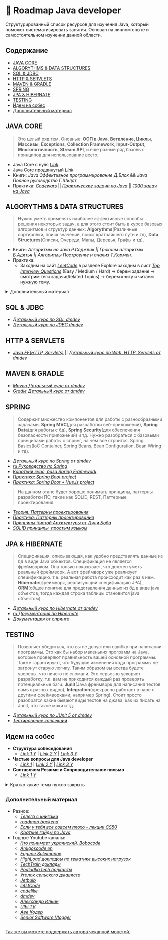 # :scroll: Roadmap Java developer

Структурированный список ресурсов для изучения Java, который поможет систематизировать занятия. Основан на личном опыте и самостоятельном изучении данной области.




## Содержание
* [JAVA CORE](#java-core)
* [ALGORYTHMS & DATA STRUCTURES](#algorythms--data-structures)
* [SQL & JDBC](#sql--jdbc)
* [HTTP & SERVLETS](#http--servlets)
* [MAVEN & GRADLE](#maven--gradle)
* [SPRING](#spring)
* [JPA & HIBERNATE](#jpa--hibernate)
* [TESTING](#testing)
* [Идем на собес](#идем-на-собес)
* [Дополнительный материал](#дополнительный-материал)





## JAVA CORE
> Это целый ряд тем. Оновные: **ООП в Java**, **Ветвление, Циклы**, **Массивы**, **Exceptions**, **Collection Framework**, **Input-Output**, **Многопоточность**, **Stream API**, и еще разный ряд базовых принципов для использование всего.

* Java Core с нуля *[Link](https://coursehunter.net/course/java-dzhava-dlya-nachinayushchih-s-nulya-do-sertifikata-oracle)*
* Java Core продвинутый *[Link](https://youtube.com/playlist?list=PLqj7-hRTFl_oDMBjI_EstsFcDAwt-Arhs)*
* Книги: *Java Эффективное программирование Д.Блох* && *Java Полное руководство Г.Шилдт*
* Практика: *[Codewars](https://www.codewars.com/kata/search/java?beta=false&order_by=popularity+desc&q=&r%5B%5D=-8&tags=)* || *[Практические задачи по Java](https://habr.com/ru/post/440436/)* || *[1000 задач на Java](https://github.com/allicen/Java-1000)*




## ALGORYTHMS & DATA STRUCTURES
> Нужно уметь применять наиболее эффективные способы решения некоторых задач, а для этого стоит быть в курсе базовых алгоритмов и структур данных: **Algorythms**(Различные сортировки, поиск значений, поиск кратчайшего пути и тд), **Data Structures**(Списки, Очереди, Мапы, Деревья, Графы и тд).

* Книги: *Алгоритмы на Java Р.Седжвик || Грокаем алгоритмы Б.Адитья || Алгоритмы Построение и анализ Т.Кормен.*
* Практика:
  * Заходим на сайт *[LeetCode](https://leetcode.com/)* в разделе Explore заходим в лист *[Top Interview Questions](https://leetcode.com/explore/interview/card/top-interview-questions-easy/)* (Easy / Medium / Hard) -> берем задание -> смотрим теги задачи(Related Topics) -> берем книгу и читаем нужную тему.

<details>
<summary> Дополнительный материал </summary>
 
 * *[Visualgo](https://visualgo.net/en)* | *[BigOcheatsheet](https://www.bigocheatsheet.com/)*
 * *[Link Y](https://www.youtube.com/watch?v=_NhmGvYs8_g&t=686s)* | *[Link Y](https://youtube.com/playlist?list=PLlsMRoVt5sTOKU87z9NhHHRH9nvE5chfH)* | *[Link Y](https://youtube.com/playlist?list=PLlsMRoVt5sTPCbbIW2QZ-hRMW80lymEYR)*
</details>




## SQL & JDBC
* *[Детальный курс по SQL dmdev](https://youtube.com/playlist?list=PLnh8EajVFTl5q3x1Mp6Fh9YEvv70dL6re)*
* *[Детальный курс по JDBC dmdev](https://youtube.com/playlist?list=PLnh8EajVFTl7an1-h7MLjt6fi-5sJM3Cj )*




## HTTP & SERVLETS
* *[Java EE(HTTP, Servlets)](https://youtube.com/playlist?list=PLAma_mKffTOTTFqIkLXgHqVuL6xJhb0mr)* || *[Детальный курс по Web, HTTP, Servlets от dmdev](https://www.youtube.com/playlist?list=PLnh8EajVFTl7_p5MgevvA41PvxQWq-jC8)*




## MAVEN & GRADLE
* *[Maven Детальный курс от dmdev](https://youtube.com/playlist?list=PLnh8EajVFTl5fusY9MRBEOoLjbv8Trms5)*
* *[Gradle Детальный курс от dmdev](https://www.youtube.com/playlist?list=PLnh8EajVFTl7JYxhZs7CfxyTsUMvcBXig)*




## SPRING
> Содержит множество компонентов для работы с разнообразными задачами. **Spring MVC**(для разработки веб-приложений), **Spring Data**(для работы с бд), **Spring Security**(для обеспечения безопасности приложений) и тд. Нужно разобраться с базовыми принципами работы с спринг, на чем все строится. Spring Basics(IoC Container, Spring Beans, Bean Configuration, Bean Wiring и тд).
* *[Детальный курс по Spring от dmdev](https://youtube.com/playlist?list=PLnh8EajVFTl5ZK-8o1KXwnbeBgoKYDbdr)*
* *[ru Руководство по Spring](https://proselyte.net/tutorials/spring-tutorial-full-version/)*
* *[Короткий курс, база Spring Framework](https://youtube.com/playlist?list=PLAma_mKffTOR5o0WNHnY0mTjKxnCgSXrZ)*
* *[Практика: Spring Boot project](https://youtube.com/playlist?list=PLU2ftbIeotGoGSEUf54LQH-DgiQPF2XRO)*
* *[Практика: Spring Boot + Vue.js project](https://youtube.com/playlist?list=PLU2ftbIeotGqSTOVNjT4L3Yfy8jatCdhm)*

> На данном этапе будет хорошо понимать принципы, паттерны разработки ПО, такие как SOLID, REST, Паттерные проектирования.
* *[Теория: Паттерны проектирования](https://refactoring.guru/ru/design-patterns)*
* *[Практика: Паттерны проектирования](https://youtube.com/playlist?list=PLlsMRoVt5sTPgGbinwOVnaF1mxNeLAD7P)*
* *[Принципы Чистой Архитектуры от Дяди Боба](https://blog.cleancoder.com/uncle-bob/2012/08/13/the-clean-architecture.html)*
* *[SOLID принципы, простым языком](https://youtu.be/TxZwqVTaCmA)*




## JPA & HIBERNATE
> Спецификация, описывающая, как удобно представлять данные из бд в виде Java объектов. Спецификация не является фреймворком. Она только показывает, что должен уметь реальный фреймворк. А вот фреймворк уже реализует спецификацию. т.е. реальная работа происходит как раз в нем. **Hibernate**(фреймворк, реализующий спецификацию JPA), **ORM**(общее понятие для представления данных из бд в виде java объектов, тогда каждая строка таблицы становится java объектом).
* *[Детальный курс по Hibernate от dmdev](https://www.youtube.com/playlist?list=PLnh8EajVFTl7dQ77iqr55gFLcyYjedAlE)*
* *[ru Документация по Hibernate](https://proselyte.net/tutorials/hibernate-tutorial/)*
* *[Документация от спринга](https://docs.spring.io/spring-data/jpa/docs/current/reference/html/#jpa.query-methods.query-creation)*




## TESTING
> Позволяет убедиться, что вы не допустили ошибку при написании программы. Это как бы набор маленьких программ на Java, которые проверяют правильность вашей основной программы. Также гарантируют, что будущие изменения кода программы не затронут старую логику. Таким образом вы всегда будете уверены, что ничего не сломали. Это серьезно ускоряет разработку, т.к. вам не приходится каждый раз проверять потенциальные баги. **Junit**(Java фреймворк для написания тестов самых разных видов), **Integration**(прекрасно работает в паре с другими фреймворками, например Spring). Стоит просто разобратся какие бывают виды тестов на джава, как их писать на Junit, что такое моки и тд.
* *[Детальный курс по JUnit 5 от dmdev](https://youtube.com/playlist?list=PLnh8EajVFTl5AqvBosxUefReW4nC35P0x)*
* *[Тестирование коллекций](https://mkyong.com/unittest/junit-how-to-test-a-list/)*




## Идем на собес
* **Структура собеседования**
  - *[Link 1 Y](https://youtu.be/UQnpwtdHiDs)* | *[Link 2 Y](https://youtu.be/vArj4XmtxvY)* | *[Link 3 Y](https://youtu.be/lq4TKfc-Ot4)*
* **Частые вопросы для Java developer**
  - *[Link 1](https://github.com/enhorse/java-interview)* | *[Link 2 Y](https://youtube.com/playlist?list=PLlsMRoVt5sTMMCwd_gLaaZMkQhzVh9hLA)* | *[Link 3 Y](https://youtube.com/playlist?list=PLxqzxxW1gWwJvVK11R_lJKAlP_9m3Gu2H)*
* **Составляем Резюме и Сопроводительное письмо** 
  - *[Link 1 Y](https://youtu.be/6XK2OvWHSsg)*


<details>
<summary>Кратко какие темы нужно закрыть</summary>

* **Data Structure & Algorithms** *(решить +-5 easy problem)*
  - *[Link 1 V](https://youtu.be/_NhmGvYs8_g)* | *[Link 2 L](https://leetcode.com/explore/interview/card/top-interview-questions-easy/)*

* **ООП**
  - *[Link 1](https://youtu.be/4owUYYdcAOw)* | *[Link 2](https://youtu.be/YMTdEXpQTZQ)* | *[Link 3](https://youtu.be/BYu8gT0hGCQ)* | *[Link 4 G](https://youtube.com/playlist?list=PLoij6udfBncgtdSaq4nqVNtTqPeyh7rnV)* | *[Link 5 G](https://youtube.com/playlist?list=PLoij6udfBnciXh1_Itg-Hiw9EdGGzwYPE)* | *[Link 6 G](https://youtube.com/playlist?list=PLoij6udfBncjjuiZQNFx_b4A5Ygdn1YbS)* | *[Link 7 G](https://youtube.com/playlist?list=PLoij6udfBnch50JMDvipTQmAp-q4Pw6jG)* | *[Link 8 D](https://coursehunter.net/course/java-dlya-nachinayushchih-level-2?lesson=20)* | *[Link Y](https://youtu.be/Xg_DTzM6o6U)*

* **Generics**
  - *[Link 1 G](https://youtu.be/Yymzcnt-Ars)* | *[Link 2 D](https://coursehunter.net/course/java-dlya-nachinayushchih-level-2?lesson=27)* | *[Link 3 D](https://coursehunter.net/course/java-dlya-nachinayushchih-level-2?lesson=28)* | *[Link 4 D](https://coursehunter.net/course/java-dlya-nachinayushchih-level-2?lesson=29)*

* **Object** *(знать методы)*
  - *[Link 1](https://youtu.be/DrQqZj5OIZc)* | *[Link 2](https://www.youtube.com/watch?v=Juav74bCtZ8)* | *[Link 3](https://www.youtube.com/watch?v=NQdwRwbPVCs)* | *[Link 4](https://youtu.be/B0bweMu3m5E)*

* **Collection Framework** *(**больше всего спрашивают**, надо очень подробно знать)*
  - *[Link 1](https://youtube.com/playlist?list=PL786bPIlqEjRvuYGGDMxy6YqzG-Hizvs8)* | *[Link 2](https://youtube.com/playlist?list=PLqj7-hRTFl_oDMBjI_EstsFcDAwt-Arhs)* | *[Link 3](https://youtu.be/xVfV8r_4GYI)* | *[Link 4 G](https://youtube.com/playlist?list=PLoij6udfBncjiXKA5ce0hi4b4DIvGymeo)* | *[Link 5 G](https://youtube.com/playlist?list=PLoij6udfBnciAPeXh5oOGBsQ2c8GlEFu0)* | *[Link 6 G](https://youtube.com/playlist?list=PLoij6udfBncgIlUdvGNtG2Jp7gXbDMx15)* | *[Link 7 G](https://youtube.com/playlist?list=PLoij6udfBncjAZTDf6Vx281R5Y9mnm93q)* | *[Link 8](https://youtu.be/JDh3DsJGGMU)*

* **Lamda, Stream API**
  - *[Link 1](https://youtu.be/jHStUYP1NEg)* | *[Link 2](https://youtu.be/33pi0sIZNEU)* | *[Link 3](https://youtu.be/sWwkwcAugR0)* | *[Link 4](https://youtu.be/oUvx2Up-PkA)* | *[Link 5](https://youtu.be/GMzP5vIG9YU)* | *[Link 6](https://youtu.be/IQVwwwSe4Ic)* | *[Link 7](https://youtu.be/aC0-KsuPG0I)* | *[Link 8](https://youtu.be/RzEiCguFZiY)*

* **Garbage Collector** *(gc(), finalize(), как он чистит мусор, как он работает, можно ли заставить работать)* 
  - *[Link 1](https://youtu.be/-ayMplONmkI)*

* **Multithreading / Concurrency** **_(базовые знания)_** *(как работает многопоточность, как создать тред, sleep, join, монитор, процесс гонки)*
  - *[Link 1](https://www.youtube.com/watch?v=VbLyaPPHtrE&list=PLw6SJ6q6-1YptavAy65knVOSBZ_y6YxmV&index=4&t=47s)* | *[Link 2](https://metanit.com/java/tutorial/8.5.php)*

* **Exception** *(иерархия, checked и unchecked, когда нужно создавать свои исключения, когда нужно или не нужно обрабатывать ошибки)*
  - *[Link 1](https://youtu.be/_ndfgwHtcXY)* | *[Link 2 D](https://coursehunter.net/course/java-dlya-nachinayushchih-level-2?lesson=47)* | *[Link 3](https://youtu.be/mLpMtc62530)* | *[Link 4 G](https://youtube.com/playlist?list=PLoij6udfBncilVuX_R0sBrESIlyfQWVjm)* | *[Link 5 G](https://youtube.com/playlist?list=PLoij6udfBnchbxh8ZAY-FPlmj97aCILTY)* | *[Link 6 G](https://youtube.com/playlist?list=PLoij6udfBncjLoxagaF5tGsDp-0XKMyhc)* | *[Link 7 G](https://youtube.com/playlist?list=PLoij6udfBnchR-Cc-RB4EUZokLrLlIuWQ)*

* **String, String Pool** *(как работает jvm memory, имутабельность, отличие от других стрингов)*
  - *[Link 1 Y](https://youtu.be/d_oou6CAz5U)* | *[Link 2 Y](https://youtu.be/1QP8y6-1fD0)*

* **SQL + JDBC** *(хорошая база, DDL, DML, как писать запросы с JOIN / GROUP BY, внешние ключи, понимать что такое уровни изоляции)*

* **Web + Spring + Hibernate** *(понимание как устроин network, база Spring IoC, Boot, Hibernate понимать приназначение ORM)*

* **Unit & Integation testing** *(Создать мини метод, сделать на него тест, на истину/ложь и на ошибку)*

* **SOLID + Паттерны проектирования + REST**
  - *[Link 1 W](https://habr.com/ru/post/688530/)* | *[Link 2 G](https://youtube.com/playlist?list=PLoij6udfBncgRuXhcs1gsWhUlS_8ZOLbg)* | *[Link 3 W](http://butunclebob.com/ArticleS.UncleBob.PrinciplesOfOod)* | *[Link 4 Y](https://youtu.be/1MDiB2Ya--4)* | *[Link 5 W](https://refactoring.guru/ru/design-patterns)* | *[Link 6 Y](https://youtube.com/playlist?list=PLlsMRoVt5sTPgGbinwOVnaF1mxNeLAD7P)* | *[Книга: Банда четырёх](https://t.me/dmytrii_bookshelf/231)*

* **Git** *(хватит базы, уметь пользоваться через консоль)*
  - *[основы за час по ролику](https://youtu.be/dHlhCO56Pv0)* | *[GIT Полный курс](https://youtube.com/playlist?list=PLAma_mKffTOTIomJBmL9J42PP0l7riFUO)* | *[GIT Альтернативный курс](https://www.youtube.com/playlist?list=PLuY6eeDuleIOMB2R_Kky05ZfiAx2_pbAH)* | *[GIT Интерактивный тренажер](https://learngitbranching.js.org/?locale=ru_RU)* | *[документация от Жени](https://proselyte.net/tutorials/git/introduction/)*
 
* **Компьютерные сети** *(Основные верхнеуровневые протоколы, понимание того как работает модель OSI)*
  - *[Базовые знания](https://www.youtube.com/playlist?list=PLtPJ9lKvJ4oiNMvYbOzCmWy6cRzYAh9B1)* | *[Продвинутые темы](https://www.youtube.com/playlist?list=PLtPJ9lKvJ4oh_w4_jtRnKE11aqeRldCFI)* | *[Защищенные сетевые протоколы](https://www.youtube.com/playlist?list=PLtPJ9lKvJ4oiFnWCsVRElorOLt69YDEnv)* 

</details>

##




### Дополнительный материал

- Разное:
  - *[Телега с книгами](https://t.me/dmytrii_bookshelf)*
  - *[roadmap backend](https://roadmap.sh/backend)*
  - *[Если у тебя все совсем плохо - лекции CS50](https://youtube.com/playlist?list=PLawfWYMUziZqyUL5QDLVbe3j5BKWj42E5)*
  - *[Краткие гайды по Java](https://proselyte.net/tutorials/)*
- Годные Youtube каналы:
  - *[Кто понимает украинский, Bobocode](https://youtube.com/playlist?list=PLqt5_5aU1KQLFZH-Rltag_AvHtQvDHhzG)*
  - *[Amigoscode en](https://www.youtube.com/@amigoscode)*
  - *[Eugene Suleimanov](https://www.youtube.com/c/EugeneSuleimanov)*
  - *[HighLoad докладоы по тематике высоких нагрузок](https://youtube.com/@HighLoadChannel)*
  - *[TechTrain доклады](https://youtube.com/@TechTrainFest)*
  - *[Podlodka tech подкасты](https://youtube.com/@PodlodkaShow)*
  - *[Уголок сельского джависта](https://youtube.com/@shurik_codes)*
  - *[Jetbulb](https://youtube.com/@Jetbulb)*
  - *[letstCode](https://www.youtube.com/c/letsCodeDru)*
  - *[codelike](https://www.youtube.com/c/codelike)*
  - *[dmdev](https://www.youtube.com/c/dmdev/videos)*
  - *[Александр Ильин](https://www.youtube.com/user/MrProstatit)*
  - *[Ulbi TV](https://www.youtube.com/c/UlbiTV)*
  - *[Аве Кодер](https://www.youtube.com/c/%D0%90%D0%B2%D0%B5%D0%9A%D0%BE%D0%B4%D0%B5%D1%80)*
  - *[Senior Software Vlogger](https://www.youtube.com/c/SeniorSoftwareVlogger)*




##
[Так же вы можете поддержать автора чеканной монетой.](https://send.monobank.ua/jar/AGN7gXSmuT)
